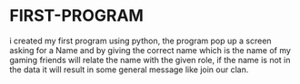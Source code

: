 # FIRST-PROGRAM
i created my first program using python, the program pop up a screen asking for a Name and by giving the correct name which is the name of my gaming friends will relate the name with the given role, if the name is not in the data it will  result in some general message like join our clan.
